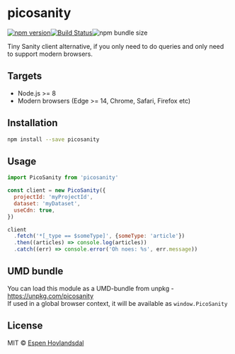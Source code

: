 # picosanity

[![npm version](https://img.shields.io/npm/v/picosanity.svg?style=flat-square)](http://browsenpm.org/package/picosanity)[![Build Status](https://img.shields.io/travis/rexxars/picosanity/main.svg?style=flat-square)](https://travis-ci.org/rexxars/picosanity)![npm bundle size](https://img.shields.io/bundlephobia/minzip/picosanity?style=flat-square)

Tiny Sanity client alternative, if you only need to do queries and only need to support modern browsers.

## Targets

- Node.js >= 8
- Modern browsers (Edge >= 14, Chrome, Safari, Firefox etc)

## Installation

```bash
npm install --save picosanity
```

## Usage

```js
import PicoSanity from 'picosanity'

const client = new PicoSanity({
  projectId: 'myProjectId',
  dataset: 'myDataset',
  useCdn: true,
})

client
  .fetch('*[_type == $someType]', {someType: 'article'})
  .then((articles) => console.log(articles))
  .catch((err) => console.error('Oh noes: %s', err.message))
```

## UMD bundle

You can load this module as a UMD-bundle from unpkg - https://unpkg.com/picosanity  
If used in a global browser context, it will be available as `window.PicoSanity`

## License

MIT © [Espen Hovlandsdal](https://espen.codes/)
